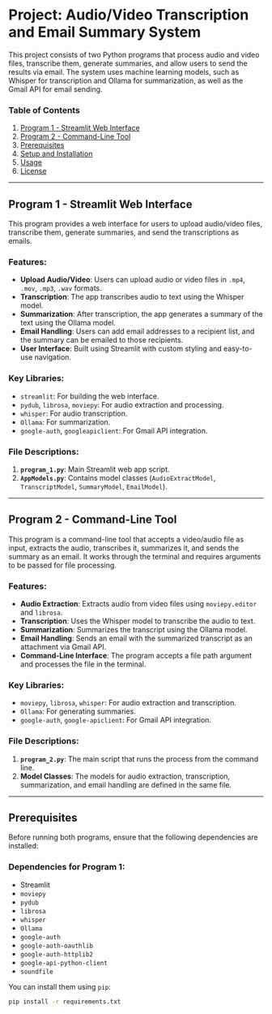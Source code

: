 # Project: Audio/Video Transcription and Email Summary System

This project consists of two Python programs that process audio and video files, transcribe them, generate summaries, and allow users to send the results via email. The system uses machine learning models, such as Whisper for transcription and Ollama for summarization, as well as the Gmail API for email sending.

### Table of Contents
1. [Program 1 - Streamlit Web Interface](#program-1---streamlit-web-interface)
2. [Program 2 - Command-Line Tool](#program-2---command-line-tool)
3. [Prerequisites](#prerequisites)
4. [Setup and Installation](#setup-and-installation)
5. [Usage](#usage)
6. [License](#license)

---

## Program 1 - Streamlit Web Interface

This program provides a web interface for users to upload audio/video files, transcribe them, generate summaries, and send the transcriptions as emails.

### Features:
- **Upload Audio/Video**: Users can upload audio or video files in `.mp4`, `.mov`, `.mp3`, `.wav` formats.
- **Transcription**: The app transcribes audio to text using the Whisper model.
- **Summarization**: After transcription, the app generates a summary of the text using the Ollama model.
- **Email Handling**: Users can add email addresses to a recipient list, and the summary can be emailed to those recipients.
- **User Interface**: Built using Streamlit with custom styling and easy-to-use navigation.

### Key Libraries:
- `streamlit`: For building the web interface.
- `pydub`, `librosa`, `moviepy`: For audio extraction and processing.
- `whisper`: For audio transcription.
- `Ollama`: For summarization.
- `google-auth`, `googleapiclient`: For Gmail API integration.

### File Descriptions:
1. **`program_1.py`**: Main Streamlit web app script.
2. **`AppModels.py`**: Contains model classes (`AudioExtractModel`, `TranscriptModel`, `SummaryModel`, `EmailModel`).

---

## Program 2 - Command-Line Tool

This program is a command-line tool that accepts a video/audio file as input, extracts the audio, transcribes it, summarizes it, and sends the summary as an email. It works through the terminal and requires arguments to be passed for file processing.

### Features:
- **Audio Extraction**: Extracts audio from video files using `moviepy.editor` and `librosa`.
- **Transcription**: Uses the Whisper model to transcribe the audio to text.
- **Summarization**: Summarizes the transcript using the Ollama model.
- **Email Handling**: Sends an email with the summarized transcript as an attachment via Gmail API.
- **Command-Line Interface**: The program accepts a file path argument and processes the file in the terminal.

### Key Libraries:
- `moviepy`, `librosa`, `whisper`: For audio extraction and transcription.
- `Ollama`: For generating summaries.
- `google-auth`, `google-apiclient`: For Gmail API integration.

### File Descriptions:
1. **`program_2.py`**: The main script that runs the process from the command line.
2. **Model Classes**: The models for audio extraction, transcription, summarization, and email handling are defined in the same file.

---

## Prerequisites

Before running both programs, ensure that the following dependencies are installed:

### Dependencies for Program 1:
- Streamlit
- `moviepy`
- `pydub`
- `librosa`
- `whisper`
- `Ollama`
- `google-auth`
- `google-auth-oauthlib`
- `google-auth-httplib2`
- `google-api-python-client`
- `soundfile`

You can install them using `pip`:
```bash
pip install -r requirements.txt